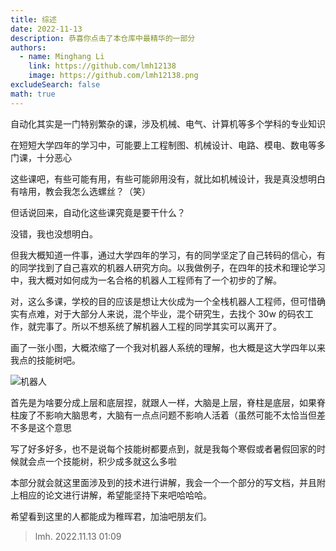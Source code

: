 ```yaml
---
title: 综述
date: 2022-11-13
description: 恭喜你点击了本仓库中最精华的一部分
authors:
  - name: Minghang Li
    link: https://github.com/lmh12138
    image: https://github.com/lmh12138.png
excludeSearch: false
math: true
---
```


自动化其实是一门特别繁杂的课，涉及机械、电气、计算机等多个学科的专业知识  

在短短大学四年的学习中，可能要上工程制图、机械设计、电路、模电、数电等多门课，十分恶心  

这些课吧，有些可能有用，有些可能卵用没有，就比如机械设计，我是真没想明白有啥用，教会我怎么选螺丝？（笑）  

但话说回来，自动化这些课究竟是要干什么？  

没错，我也没想明白。  

但我大概知道一件事，通过大学四年的学习，有的同学坚定了自己转码的信心，有的同学找到了自己喜欢的机器人研究方向。以我做例子，在四年的技术和理论学习中，我大概对如何成为一名合格的机器人工程师有了一个初步的了解。  

对，这么多课，学校的目的应该是想让大伙成为一个全栈机器人工程师，但可惜确实有点难，对于大部分人来说，混个毕业，混个研究生，去找个 30w 的码农工作，就完事了。所以不想系统了解机器人工程的同学其实可以离开了。  

画了一张小图，大概浓缩了一个我对机器人系统的理解，也大概是这大学四年以来我点的技能树吧。  

  ![机器人](robot.png)

首先是为啥要分成上层和底层捏，就跟人一样，大脑是上层，脊柱是底层，如果脊柱废了不影响大脑思考，大脑有一点点问题不影响人活着（虽然可能不太恰当但差不多是这个意思  

写了好多好多，也不是说每个技能树都要点到，就是我每个寒假或者暑假回家的时候就会点一个技能树，积少成多就这么多啦  

本部分就会就这里面涉及到的技术进行讲解，我会一个一个部分的写文档，并且附上相应的论文进行讲解，希望能坚持下来吧哈哈哈。  

希望看到这里的人都能成为稚晖君，加油吧朋友们。

> lmh. 2022.11.13 01:09